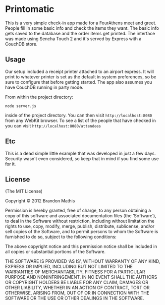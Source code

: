 # Printomatic

This is a very simple check-in app made for a FourAthens meet and greet. People fill in some basic info and check the items they want. The basic info gets saved to the database and the order items get printed. The interface was made using Sencha Touch 2 and it's served by Express with a CouchDB store.

## Usage

Our setup included a receipt printer attached to an airport express. It will print to whatever printer is set as the default in system preferences, so be sure to configure that before getting started. The app also assumes you have CouchDB running in party mode. 

From within the project directory:

    node server.js

inside of the project directory. You can then visit `http://localhost:8080` from any WebKit browser. To see a list of the people that have checked in you can visit `http://localhost:8080/attendees`

## Etc

This is a dead simple little example that was developed in just a few days. Security wasn't even considered, so keep that in mind if you find some use for it.

## License
(The MIT License)

Copyright © 2012 Brandon Mathis

Permission is hereby granted, free of charge, to any person obtaining a copy of this software and associated documentation files (the ‘Software’), to deal in the Software without restriction, including without limitation the rights to use, copy, modify, merge, publish, distribute, sublicense, and/or sell copies of the Software, and to permit persons to whom the Software is furnished to do so, subject to the following conditions:

The above copyright notice and this permission notice shall be included in all copies or substantial portions of the Software.

THE SOFTWARE IS PROVIDED ‘AS IS’, WITHOUT WARRANTY OF ANY KIND, EXPRESS OR IMPLIED, INCLUDING BUT NOT LIMITED TO THE WARRANTIES OF MERCHANTABILITY, FITNESS FOR A PARTICULAR PURPOSE AND NONINFRINGEMENT. IN NO EVENT SHALL THE AUTHORS OR COPYRIGHT HOLDERS BE LIABLE FOR ANY CLAIM, DAMAGES OR OTHER LIABILITY, WHETHER IN AN ACTION OF CONTRACT, TORT OR OTHERWISE, ARISING FROM, OUT OF OR IN CONNECTION WITH THE SOFTWARE OR THE USE OR OTHER DEALINGS IN THE SOFTWARE.
